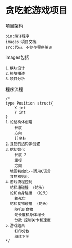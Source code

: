 # 贪吃蛇游戏项目

项目架构
```text
bin:编译程序
images:项目文档
src:代码，不参与程序编译
```

images包括
```text
1.模块设计
2.模块描述
3.项目分析
```

程序流程
```text
/*
type Position struct{
	X int
	Y int
}
1.蛇结构体创建
	长度
	方向
	[]坐标
2.食物的结构体创建
3.蛇初始化
	长度 2
	坐标
	方向
  地图初始化--调用C语言
  食物初始化
4.游戏流程控制
  蛇和墙碰撞 （蛇头）
  蛇和自身碰撞 （蛇头）
	蛇死亡
  蛇和食物碰撞 （蛇头）
	随机新食物
	蛇长度和身体增长
	分数 控制关卡和速度
5.游戏结束
	打印分数
	继续下关
*/
```
